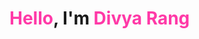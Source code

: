 # <span style="color: #FF39A7;">Hello</span>, I'm <span style="color: #FF39A7;">Divya Rang</span>



